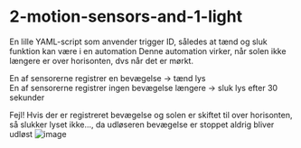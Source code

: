 # 2-motion-sensors-and-1-light
En lille YAML-script som anvender trigger ID, således at tænd og sluk funktion kan være i en automation
Denne automation virker, når solen ikke længere er over horisonten, dvs når det er mørkt. 
<p>En af sensorerne registrer en bevægelse -> tænd lys<br>
En af sensorerne registrer ingen bevægelse længere -> sluk lys efter 30 sekunder</p>

Fejl! Hvis der er registreret bevægelse og solen er skiftet til over horisonten, så slukker lyset ikke..., da udløseren bevægelse er stoppet aldrig bliver udløst
![image](https://user-images.githubusercontent.com/103023823/198010779-3e57695c-78e7-4ae9-bb46-679f28826589.png)
